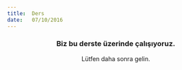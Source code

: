 ```yaml
---
title:  Ders
date:   07/10/2016
---
```


### <center>Biz bu derste üzerinde çalışıyoruz.</center>
<center>Lütfen daha sonra gelin.</center>